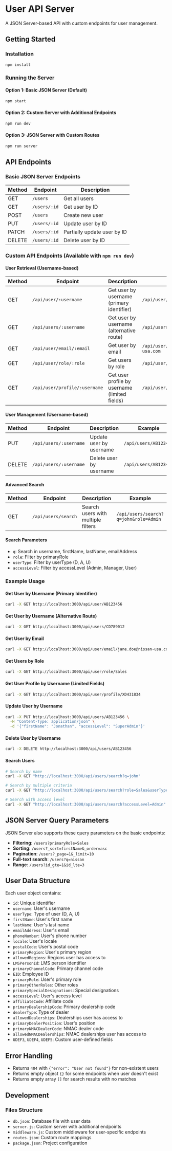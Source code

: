 # User API Server

A JSON Server-based API with custom endpoints for user management.

## Getting Started

### Installation
```bash
npm install
```

### Running the Server

#### Option 1: Basic JSON Server (Default)
```bash
npm start
```

#### Option 2: Custom Server with Additional Endpoints
```bash
npm run dev
```

#### Option 3: JSON Server with Custom Routes
```bash
npm run server
```

## API Endpoints

### Basic JSON Server Endpoints

| Method | Endpoint | Description |
|--------|----------|-------------|
| GET | `/users` | Get all users |
| GET | `/users/:id` | Get user by ID |
| POST | `/users` | Create new user |
| PUT | `/users/:id` | Update user by ID |
| PATCH | `/users/:id` | Partially update user by ID |
| DELETE | `/users/:id` | Delete user by ID |

### Custom API Endpoints (Available with `npm run dev`)

#### User Retrieval (Username-based)
| Method | Endpoint | Description | Example |
|--------|----------|-------------|---------|
| GET | `/api/user/:username` | Get user by username (primary identifier) | `/api/user/AB123456` |
| GET | `/api/users/:username` | Get user by username (alternative route) | `/api/users/CD789012` |
| GET | `/api/user/email/:email` | Get user by email | `/api/user/email/john.smith@nissan-usa.com` |
| GET | `/api/user/role/:role` | Get users by role | `/api/user/role/Sales` |
| GET | `/api/user/profile/:username` | Get user profile by username (limited fields) | `/api/user/profile/XD431834` |

#### User Management (Username-based)
| Method | Endpoint | Description | Example |
|--------|----------|-------------|---------|
| PUT | `/api/users/:username` | Update user by username | `/api/users/AB123456` |
| DELETE | `/api/users/:username` | Delete user by username | `/api/users/AB123456` |

#### Advanced Search
| Method | Endpoint | Description | Example |
|--------|----------|-------------|---------|
| GET | `/api/users/search` | Search users with multiple filters | `/api/users/search?q=john&role=Admin` |

#### Search Parameters
- `q`: Search in username, firstName, lastName, emailAddress
- `role`: Filter by primaryRole
- `userType`: Filter by userType (D, A, U)
- `accessLevel`: Filter by accessLevel (Admin, Manager, User)

### Example Usage

#### Get User by Username (Primary Identifier)
```bash
curl -X GET http://localhost:3000/api/user/AB123456
```

#### Get User by Username (Alternative Route)
```bash
curl -X GET http://localhost:3000/api/users/CD789012
```

#### Get User by Email
```bash
curl -X GET http://localhost:3000/api/user/email/jane.doe@nissan-usa.com
```

#### Get Users by Role
```bash
curl -X GET http://localhost:3000/api/user/role/Sales
```

#### Get User Profile by Username (Limited Fields)
```bash
curl -X GET http://localhost:3000/api/user/profile/XD431834
```

#### Update User by Username
```bash
curl -X PUT http://localhost:3000/api/users/AB123456 \
  -H "Content-Type: application/json" \
  -d '{"firstName": "Jonathan", "accessLevel": "SuperAdmin"}'
```

#### Delete User by Username
```bash
curl -X DELETE http://localhost:3000/api/users/AB123456
```

#### Search Users
```bash
# Search by name
curl -X GET "http://localhost:3000/api/users/search?q=john"

# Search by multiple criteria
curl -X GET "http://localhost:3000/api/users/search?role=Sales&userType=D"

# Search with access level
curl -X GET "http://localhost:3000/api/users/search?accessLevel=Admin"
```

## JSON Server Query Parameters

JSON Server also supports these query parameters on the basic endpoints:

- **Filtering**: `/users?primaryRole=Sales`
- **Sorting**: `/users?_sort=firstName&_order=asc`
- **Pagination**: `/users?_page=1&_limit=10`
- **Full-text search**: `/users?q=nissan`
- **Range**: `/users?id_gte=1&id_lte=3`

## User Data Structure

Each user object contains:
- `id`: Unique identifier
- `username`: User's username
- `userType`: Type of user (D, A, U)
- `firstName`: User's first name
- `lastName`: User's last name
- `emailAddress`: User's email
- `phoneNumber`: User's phone number
- `locale`: User's locale
- `postalCode`: User's postal code
- `primaryRegion`: User's primary region
- `allowedRegions`: Regions user has access to
- `LMSPersonId`: LMS person identifier
- `primaryChannelCode`: Primary channel code
- `EID`: Employee ID
- `primaryRole`: User's primary role
- `primaryOtherRoles`: Other roles
- `primarySpecialDesignations`: Special designations
- `accessLevel`: User's access level
- `affiliateCode`: Affiliate code
- `primaryDealershipCode`: Primary dealership code
- `dealerType`: Type of dealer
- `allowedDealerships`: Dealerships user has access to
- `primaryDealerPosition`: User's position
- `primaryNMACDealerCode`: NMAC dealer code
- `allowedNMACDealerships`: NMAC dealerships user has access to
- `UDEF3`, `UDEF4`, `UDEF5`: Custom user-defined fields

## Error Handling

- Returns `404` with `{"error": "User not found"}` for non-existent users
- Returns empty object `{}` for some endpoints when user doesn't exist
- Returns empty array `[]` for search results with no matches

## Development

### Files Structure
- `db.json`: Database file with user data
- `server.js`: Custom server with additional endpoints
- `middleware.js`: Custom middleware for user-specific endpoints
- `routes.json`: Custom route mappings
- `package.json`: Project configuration
